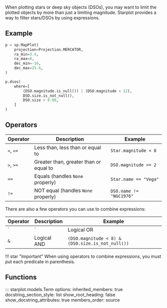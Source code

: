 When plotting stars or deep sky objects (DSOs), you may want to limit the plotted objects by more than just a limiting magnitude. Starplot provides a way to filter stars/DSOs by using expressions.

## Example


```python
p = sp.MapPlot(
    projection=Projection.MERCATOR,
    ra_min=3.4,
    ra_max=8,
    dec_min=-16,
    dec_max=25.6,
)

p.dsos(
    where=[
        (DSO.magnitude.is_null()) | (DSO.magnitude < 12),
        DSO.size.is_not_null(),
        DSO.size > 0.08,
    ]
)

```

## Operators

| Operator        | Description                              | Example                              |
| -------------   | ---------------------------------------- | ------------------------------------ |
| `<`, `<=`       | Less than, less than or equal to         | `Star.magnitude < 8`                 |
| `>`, `>=`       | Greater than, greater than or equal to   | `DSO.magnitude >= 2`                 |
| `==`            | Equals (handles `None` properly)         | `Star.name == "Vega"`                |
| `!=`            | NOT equal (handles `None` properly)      | `DSO.name != "NGC1976"`              |

There are also a few operators you can use to combine expressions:

| Operator  | Description                               | Example                                            |
| --------- | ----------------------------------------- | -------------------------------------------------- |
| `|`       | Logical OR                                | `(Star.magnitude > 8) | (Star.name == "Vega")`     |
| `&`       | Logical AND                               | `(DSO.magnitude < 8) & (DSO.size.is_not_null())`  |

!!! star "Important"
    When using operators to combine expressions, you must put each predicate in parenthesis.

## Functions

::: starplot.models.Term
    options:
        inherited_members: true
        docstring_section_style: list
        show_root_heading: false
        show_docstring_attributes: true
        members_order: source